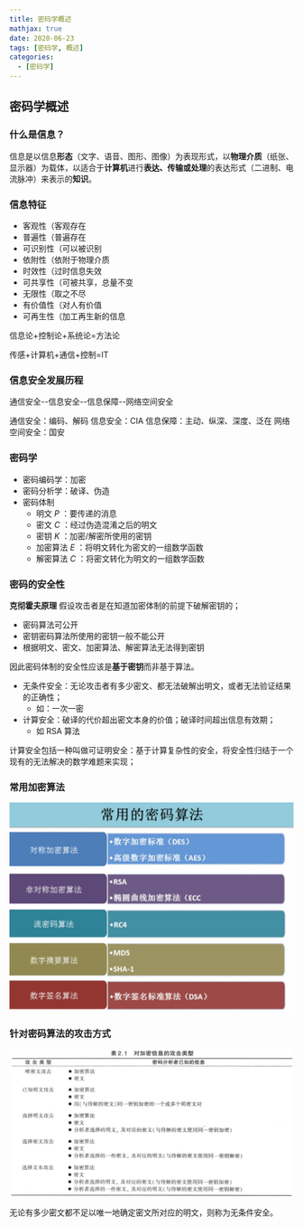 ```yaml
---
title: 密码学概述
mathjax: true
date: 2020-06-23
tags: [密码学, 概述]
categories:
  - [密码学]
---
```


## 密码学概述

### 什么是信息？

信息是以信息**形态**（文字、语音、图形、图像）为表现形式，以**物理介质**（纸张、显示器）为载体，以适合于**计算机**进行**表达、传输或处理**的表达形式（二进制、电流脉冲）来表示的**知识**。

### 信息特征

- 客观性（客观存在
- 普遍性（普遍存在
- 可识别性（可以被识别
- 依附性（依附于物理介质
- 时效性（过时信息失效
- 可共享性（可被共享，总量不变
- 无限性（取之不尽
- 有价值性（对人有价值
- 可再生性（加工再生新的信息

信息论+控制论+系统论=方法论

传感+计算机+通信+控制=IT

### 信息安全发展历程

通信安全--信息安全--信息保障--网络空间安全

通信安全：编码、解码
信息安全：CIA
信息保障：主动、纵深、深度、泛在
网络空间安全：国安

### 密码学

- 密码编码学：加密
- 密码分析学：破译、伪造
- 密码体制
  - 明文 $P$ ：要传递的消息
  - 密文 $C$ ：经过伪造混淆之后的明文
  - 密钥 $K$ ：加密/解密所使用的密钥
  - 加密算法 $E$ ：将明文转化为密文的一组数学函数
  - 解密算法 $C$ ：将密文转化为明文的一组数学函数

### 密码的安全性

**克彻霍夫原理** 假设攻击者是在知道加密体制的前提下破解密钥的；

- 密码算法可公开
- 密钥密码算法所使用的密钥一般不能公开
- 根据明文、密文、加密算法、解密算法无法得到密钥

因此密码体制的安全性应该是**基于密钥**而非基于算法。

- 无条件安全：无论攻击者有多少密文、都无法破解出明文，或者无法验证结果的正确性；
  - 如：一次一密
- 计算安全：破译的代价超出密文本身的价值；破译时间超出信息有效期；
  - 如 RSA 算法

计算安全包括一种叫做可证明安全：基于计算复杂性的安全，将安全性归结于一个现有的无法解决的数学难题来实现；

### 常用加密算法

![picture 11](../../assets/%E5%AF%86%E7%A0%81%E5%AD%A6/%E5%AF%86%E7%A0%81%E5%AD%A6%E6%A6%82%E8%BF%B0/98b2cf844f4422da95aefd2f04ee84acf545f5cd89da70607245090d6d622129.png)

### 针对密码算法的攻击方式

![picture 12](../../assets/%E5%AF%86%E7%A0%81%E5%AD%A6/%E5%AF%86%E7%A0%81%E5%AD%A6%E6%A6%82%E8%BF%B0/31f1ee6ca2c9c71063f021921911f0b26d4236ecb967bb7ec5fdd7f6b56d3515.png)

无论有多少密文都不足以唯一地确定密文所对应的明文，则称为无条件安全。
